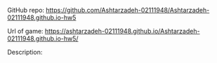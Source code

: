 GitHub repo: https://github.com/Ashtarzadeh-02111948/Ashtarzadeh-02111948.github.io-hw5

Url of game: https://ashtarzadeh-02111948.github.io/Ashtarzadeh-02111948.github.io-hw5/

Description: 